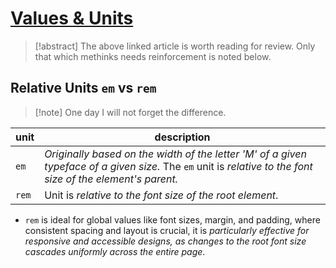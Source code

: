 # [Values & Units](https://developer.mozilla.org/en-US/docs/Learn/CSS/Building_blocks/Values_and_units)
>[!abstract] The above linked article is worth reading for review. Only that which methinks needs reinforcement is noted below.

## Relative Units `em` vs `rem`
>[!note] One day I will not forget the difference.

| unit | description |
| ---- | ----------- |
| `em` | *Originally based on the width of the letter 'M' of a given typeface of a given size.* The `em` unit is *relative to the font size of the element's parent.* |
| `rem` | Unit is *relative to the font size of the root element*. |

- `rem` is ideal for global values like font sizes, margin, and padding, where consistent spacing and layout is crucial, it is *particularly effective for responsive and accessible designs, as changes to the root font size cascades uniformly across the entire page*.
